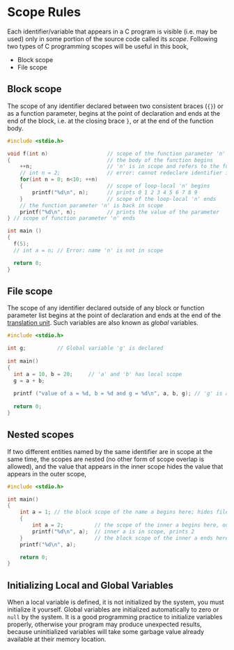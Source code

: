 # Scope Rules
Each identifier/variable that appears in a C program is visible (i.e. may be used) only in some portion of the source code called its *scope*. Following two types of C programming scopes will be useful in this book,
- Block scope
- File scope

## Block scope
The scope of any identifier declared between two consistent braces (`{}`) or as a function parameter, begins at the point of declaration and ends at the end of the block, i.e. at the closing brace `}`, or at the end of the function body.
```c++
#include <stdio.h>

void f(int n)                   // scope of the function parameter 'n' begins
{                               // the body of the function begins
    ++n;                        // 'n' is in scope and refers to the function parameter
    // int n = 2;               // error: cannot redeclare identifier in the same scope
    for(int n = 0; n<10; ++n)
    {                           // scope of loop-local 'n' begins
        printf("%d\n", n);      // prints 0 1 2 3 4 5 6 7 8 9
    }                           // scope of the loop-local 'n' ends
    // the function parameter 'n' is back in scope
    printf("%d\n", n);          // prints the value of the parameter
} // scope of function parameter 'n' ends

int main ()
{
  f(5);
  // int a = n; // Error: name 'n' is not in scope

  return 0;
}
```

## File scope
The scope of any identifier declared outside of any block or function parameter list begins at the point of declaration and ends at the end of the [translation unit](https://en.wikipedia.org/wiki/Translation_unit_(programming)). Such variables are also known as *global* variables.
```c++
#include <stdio.h>

int g;          // Global variable 'g' is declared
 
int main()
{
  int a = 10, b = 20;     // 'a' and 'b' has local scope
  g = a + b;
 
  printf ("value of a = %d, b = %d and g = %d\n", a, b, g); // 'g' is accessible since it has file scope.
 
  return 0;
}
```

## Nested scopes
If two different entities named by the same identifier are in scope at the same time, the scopes are nested (no other form of scope overlap is allowed), and the value that appears in the inner scope hides the value that appears in the outer scope,
```c++
#include <stdio.h>

int main()
{
    int a = 1; // the block scope of the name a begins here; hides file-scope a
    {
        int a = 2;          // the scope of the inner a begins here, outer a is hidden
        printf("%d\n", a);  // inner a is in scope, prints 2
    }                       // the block scope of the inner a ends here
    printf("%d\n", a);

    return 0;
}
```

## Initializing Local and Global Variables
When a local variable is defined, it is not initialized by the system, you must initialize it yourself. Global variables are initialized automatically to zero or `null` by the system. It is a good programming practice to initialize variables properly, otherwise your program may produce unexpected results, because uninitialized variables will take some garbage value already available at their memory location.